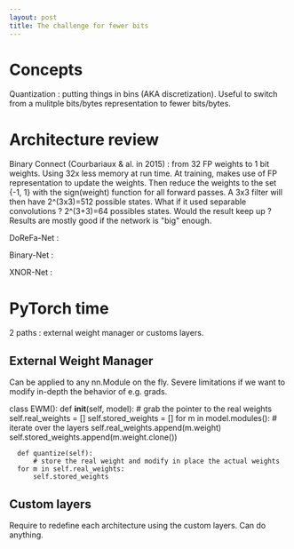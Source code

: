```yaml
---
layout: post
title: The challenge for fewer bits
---
```


# Concepts
Quantization : putting things in bins (AKA discretization). Useful to switch from a mulitple bits/bytes representation to fewer bits/bytes.

# Architecture review

Binary Connect (Courbariaux & al. in 2015) : from 32 FP weights to 1 bit weights. Using 32x less memory at run time. At training, makes use of FP representation to update the weights. Then reduce the weights to the set {-1, 1} with the sign(weight) function for all forward passes.
A 3x3 filter will then have 2^(3x3)=512 possible states. What if it used separable convolutions ? 2^(3+3)=64 possibles states. Would the result keep up ?
Results are mostly good if the network is "big" enough.

DoReFa-Net :

Binary-Net :

XNOR-Net :

# PyTorch time

2 paths : external weight manager or customs layers.

## External Weight Manager
Can be applied to any nn.Module on the fly. Severe limitations if we want to modify in-depth the behavior of e.g. grads.

class EWM():
      def __init__(self, model):
      	  # grab the pointer to the real weights
	  self.real_weights = []
	  self.stored_weights = []
	  for m in model.modules(): # iterate over the layers
	      self.real_weights.append(m.weight)
	      self.stored_weights.append(m.weight.clone())

      def quantize(self):
      	  # store the real weight and modify in place the actual weights
	  for m in self.real_weights:
	      self.stored_weights

## Custom layers
Require to redefine each architecture using the custom layers. Can do anything.


